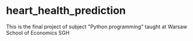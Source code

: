 # heart_health_prediction

This is the final project of subject "Python programming" taught at Warsaw School of Economics SGH
